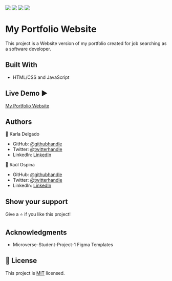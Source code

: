 ![](https://img.shields.io/badge/Microverse-blueviolet) ![](https://img.shields.io/badge/-HTML-orange) ![](https://img.shields.io/badge/-CSS-blue) ![](https://img.shields.io/badge/-JavaScript-yellow)

# My Portfolio Website

This project is a Website version of my portfolio created for job searching as a software developer.

## Built With

- HTML/CSS and JavaScript

## Live Demo :arrow_forward:

[My Portfolio Website](https://karlavdelgadof.github.io/My-Portfolio-pj_microverse/)

## Authors

👤 Karla Delgado

- GitHub: [@githubhandle](https://github.com/karlavdelgadof)
- Twitter: [@twitterhandle](https://twitter.com/karlavdelgadof)
- LinkedIn: [LinkedIn](https://www.linkedin.com/in/karla-delgado-613a32239/)

:busts_in_silhouette: Raúl Ospina

- GitHub: [@githubhandle](https://github.com/raminka13)
- Twitter: [@twitterhandle](https://twitter.com/raminka13)
- LinkedIn: [LinkedIn](http://linkedin.com/in/raul-ospina-83232614)

## Show your support

Give a ⭐️ if you like this project!

## Acknowledgments

- Microverse-Student-Project-1 Figma Templates

## 📝 License

This project is [MIT](./MIT.md) licensed.
